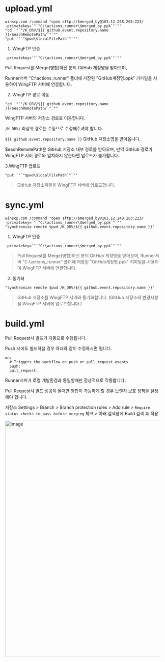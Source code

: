 # upload.yml

```
winscp.com /command "open sftp://$merged_by@103.12.248.203:223/ 
-privatekey=`"`"C:\actions_runner\$merged_by.ppk`"`"" 
"cd `"`"/K_DRV/${{ github.event.repository.name }}/$eachRemotePath/`"`"" 
"put `"`"$pwd\$localFilePath`"`""
```
1. WingFTP 인증
```
-privatekey=`"`"C:\actions_runner\$merged_by.ppk`"`""
```
Pull Request를 Merge(병합)하신 분의 GitHub 계정명을 받아오며, 

Runner서버 "C:\actions_runner" 폴더에 저장된 "GitHub계정명.ppk" 키파일을 사용하여 WingFTP 서버에 연결합니다.

2. WingFTP 경로 이동
```
"cd `"`"/K_DRV/${{ github.event.repository.name }}/$eachRemotePath/`"`""
```
WingFTP 서버의 저장소 경로로 이동합니다.  

`/K_DRV/` 최상위 경로는 수동으로 수정해주셔야 합니다.

`${{ github.event.repository.name }}` GitHub 저장소명을 받아옵니다.

$eachRemotePath은 GitHub 저장소 내부 경로를 받아오며, 만약 GitHub 경로가 WingFTP 서버 경로와 일치하지 않는다면 업로드가 불가합니다.

3.WingFTP 업로드
```
"put `"`"$pwd\$localFilePath`"`""
```
> GitHub 저장소파일을 WingFTP 서버에 업로드합니다.



# sync.yml
```
winscp.com /command "open sftp://$merged_by@103.12.248.203:223/ 
-privatekey=`"`"C:\actions_runner\$merged_by.ppk`"`"" 
"synchronize remote $pwd /K_DRV/${{ github.event.repository.name }}"
```
1. WingFTP 인증
```
-privatekey=`"`"C:\actions_runner\$merged_by.ppk`"`""
```
> Pull Request를 Merge(병합)하신 분의 GitHub 계정명을 받아오며, Runner서버 "C:\actions_runner" 폴더에 저장된 "GitHub계정명.ppk" 키파일을 사용하여 WingFTP 서버에 연결합니다.
2. 동기화
```
"synchronize remote $pwd /K_DRV/${{ github.event.repository.name }}"
```
> GitHub 저장소를 WingFTP 서버와 동기화합니다. (GitHub 저장소의 변경사항을 WingFTP 서버에 업로드합니다.)


# build.yml
Pull Request시 빌드가 자동으로 수행됩니다.

Push 시에도 빌드하실 경우 아래와 같이 수정하시면 됩니다.
```
on:
  # Triggers the workflow on push or pull request events
  push:
  pull_request:
```

Runner서버가 로컬 개발환경과 동일할때만 정상적으로 작동합니다.

Pull Request시 빌드 성공이 될때만 병합이 가능하게 할 경우 브랜치 보호 정책을 설정해야 합니다. 

저장소 Settings > Branch > Branch protection rules > Add rule > `Require status checks to pass before merging` 체크 > 아래 검색창에 Build 검색 후 적용

<img width="769" alt="image" src="https://git.krs.co.kr/storage/user/3/files/92a3ff77-494c-4b29-9d3c-8dc1a72878b4">


